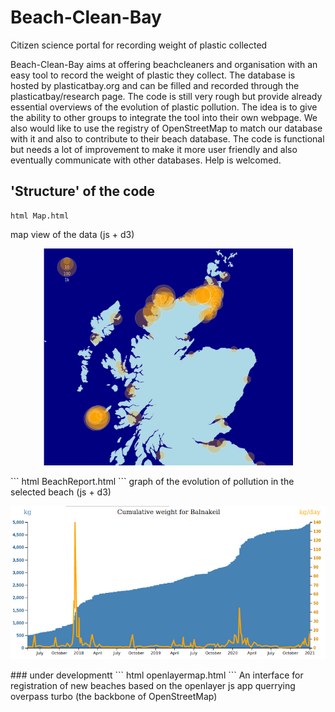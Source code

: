 # Beach-Clean-Bay
Citizen science portal for recording weight of plastic collected

Beach-Clean-Bay aims at offering beachcleaners and organisation with an easy tool to record the weight of plastic they collect.
The database is hosted by plasticatbay.org and can be filled and recorded through the plasticatbay/research page. The code is still very rough but provide already essential overviews of the evolution of plastic pollution. The idea is to give the ability to other groups to integrate the tool into their own webpage. We also would like to use the registry of OpenStreetMap to match our database with it and also to contribute to their beach database. The code is functional but needs a lot of improvement to make it more user friendly and also eventually communicate with other databases. Help is welcomed.
## 'Structure' of the code
```
html Map.html
```
map view of the data (js + d3)
<p align="center">
  <img src="Screenshot from 2021-01-02 19-29-53.png" width="400">
</p>
```
html BeachReport.html
```
graph of the evolution of pollution in the selected beach (js + d3)
<p align="left">
  <img src="Screenshot from 2021-01-02 17-52-04.png" width="640">
</p>
### under developmentt
```
html openlayermap.html 
```
An interface for registration of new beaches based on the openlayer js app querrying overpass turbo (the backbone of OpenStreetMap)
